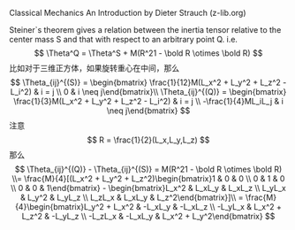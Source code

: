 Classical Mechanics An Introduction by Dieter Strauch (z-lib.org)

Steiner`s theorem gives a relation between the inertia tensor relative to the center mass S and that with respect to an arbitrary point Q. i.e.
$$
\Theta^Q = \Theta^S + M(R^21 - \bold R \otimes \bold R)
$$
比如对于三维正方体，如果旋转重心在中间，那么
$$
\Theta_{ij}^{(S)} = \begin{bmatrix} \frac{1}{12}M(L_x^2 + L_y^2 + L_z^2 - L_i^2) & i = j \\ 0 & i \neq j\end{bmatrix}\\
\Theta_{ij}^{(Q)} = \begin{bmatrix} \frac{1}{3}M(L_x^2 + L_y^2 + L_z^2 - L_i^2) & i = j \\ -\frac{1}{4}ML_iL_j & i \neq j\end{bmatrix}
$$
注意
$$
R = \frac{1}{2}(L_x,L_y,L_z)
$$
那么
$$
\Theta_{ij}^{(Q)} - \Theta_{ij}^{(S)} = M(R^21 - \bold R \otimes \bold R) \\= \frac{M}{4}[(L_x^2 + L_y^2 + L_z^2)\begin{bmatrix}1 & 0 & 0 \\ 0 & 1 & 0 \\ 0 & 0 & 1\end{bmatrix} - \begin{bmatrix}L_x^2 & L_xL_y & L_xL_z \\ L_yL_x & L_y^2 & L_yL_z \\ L_zL_x & L_xL_y & L_z^2\end{bmatrix}]\\
= \frac{M}{4}\begin{bmatrix}L_y^2 + L_x^2 & -L_xL_y & -L_xL_z \\ -L_yL_x & L_x^2 + L_z^2 & -L_yL_z \\ -L_zL_x & -L_xL_y & L_x^2 + L_y^2\end{bmatrix}
$$
